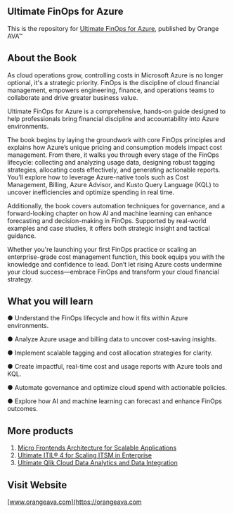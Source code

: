 ## Ultimate FinOps for Azure

This is the repository for [Ultimate FinOps for Azure](https://orangeava.com/products/ultimate-finops-for-azure), published by Orange AVA™

## About the Book
As cloud operations grow, controlling costs in Microsoft Azure is no longer optional, it's a strategic priority. FinOps is the discipline of cloud financial management, empowers engineering, finance, and operations teams to collaborate and drive greater business value.

Ultimate FinOps for Azure is a comprehensive, hands-on guide designed to help professionals bring financial discipline and accountability into Azure environments.

The book begins by laying the groundwork with core FinOps principles and explains how Azure’s unique pricing and consumption models impact cost management. From there, it walks you through every stage of the FinOps lifecycle: collecting and analyzing usage data, designing robust tagging strategies, allocating costs effectively, and generating actionable reports. You’ll explore how to leverage Azure-native tools such as Cost Management, Billing, Azure Advisor, and Kusto Query Language (KQL) to uncover inefficiencies and optimize spending in real time.

Additionally, the book covers automation techniques for governance, and a forward-looking chapter on how AI and machine learning can enhance forecasting and decision-making in FinOps. Supported by real-world examples and case studies, it offers both strategic insight and tactical guidance.

Whether you're launching your first FinOps practice or scaling an enterprise-grade cost management function, this book equips you with the knowledge and confidence to lead. Don’t let rising Azure costs undermine your cloud success—embrace FinOps and transform your cloud financial strategy.

## What you will learn
● Understand the FinOps lifecycle and how it fits within Azure environments.

● Analyze Azure usage and billing data to uncover cost-saving insights.

● Implement scalable tagging and cost allocation strategies for clarity.

● Create impactful, real-time cost and usage reports with Azure tools and KQL.

● Automate governance and optimize cloud spend with actionable policies.

● Explore how AI and machine learning can forecast and enhance FinOps outcomes.

## More products

1. [Micro Frontends Architecture for Scalable Applications](https://orangeava.com/products/micro-frontends-architecture-for-scalable-applications)
2. [Ultimate ITIL® 4 for Scaling ITSM in Enterprise](https://orangeava.com/products/ultimate-itil%C2%AE-4-for-scaling-itsm-in-enterprise) 
3. [Ultimate Qlik Cloud Data Analytics and Data Integration](https://orangeava.com/products/ultimate-qlik-cloud-data-analytics-and-data-integration) 

## Visit Website 
[www.orangeava.com](https://orangeava.com
